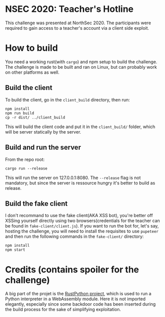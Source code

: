 # NSEC 2020: Teacher's Hotline
This challenge was presented at NorthSec 2020. The participants were required to gain access to a teacher's account via a client side exploit.

# How to build
You need a working rust(with `cargo`) and npm setup to build the challenge. The challenge is made to be built and ran on Linux, but can probably work 
on other platforms as well.

## Build the client
To build the client, go in the `client_build` directory, then run:
```
npm install
npm run build
cp -r dist/ ../client_build
```
This will build the client code and put it in the `client_build/` folder, which will be server statically by the server.

## Build and run the server
From the repo root:
```
cargo run --release
```

This will run the server on 127.0.0.1:8080. The `--release` flag is not mandatory, but since the server is ressource hungry it's better to build as release.

## Build the fake client
I don't recommand to use the fake client(AKA XSS bot), you're better off XSSing yourself directly using two browsers(credentials for the teacher can be found in `fake-client/client.js`). If you want to run the bot for, let's say, hosting the challenge, you will need to install the requisites to use `pupeteer` and then run the following commands in the `fake-client/` directory:
```
npm install
npm start
```

# Credits (contains spoiler for the challenge)
A big part of the projet is the [RustPython project](https://github.com/RustPython/RustPython), which is used to run a Python interpreter in a WebAssembly module.
Here it is not imported elegantly, especially since some backdoor code has been inserted during the build process for the sake of simplifying exploitation.
